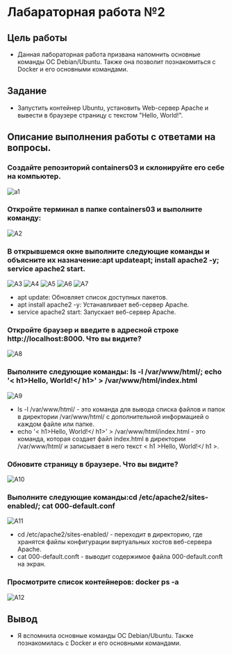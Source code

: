 # Лабараторная работа №2
## Цель работы
* Данная лабораторная работа призвана напомнить основные команды ОС Debian/Ubuntu. Также она позволит познакомиться с Docker и его основными командами.
## Задание
* Запустить контейнер Ubuntu, установить Web-сервер Apache и вывести в браузере страницу с текстом "Hello, World!".
## Описание выполнения работы с ответами на вопросы.
### Создайте репозиторий containers03 и склонируйте его себе на компьютер.
![a1](https://github.com/Iulia1511/container03/assets/159126852/c3386a41-75bd-4b46-a1eb-1399805c6aa9)
### Откройте терминал в папке containers03 и выполните команду:
![A2](https://github.com/Iulia1511/container03/assets/159126852/cc84a8e5-ae8f-4849-933a-6b3cadf3c12d)
### В открывшемся окне выполните следующие команды и объясните их назначение:apt updateapt; install apache2 -y; service apache2 start.
![A3](https://github.com/Iulia1511/container03/assets/159126852/55810a29-dc65-41f3-8817-ff65ce299638)
![A4](https://github.com/Iulia1511/container03/assets/159126852/8be6c786-399b-43e9-af25-0d074a127dff)
![A5](https://github.com/Iulia1511/container03/assets/159126852/4d606f18-0028-4967-b266-2ad730ed6148)
![A6](https://github.com/Iulia1511/container03/assets/159126852/8e19ee39-dbf0-4acc-bb03-ba398fdbc35c)
![A7](https://github.com/Iulia1511/container03/assets/159126852/b382fb75-728c-4d2c-9225-631dec87b3dc)
* apt update: Обновляет список доступных пакетов.
* apt install apache2 -y: Устанавливает веб-сервер Apache.
* service apache2 start: Запускает веб-сервер Apache.
### Откройте браузер и введите в адресной строке http://localhost:8000. Что вы видите?
![A8](https://github.com/Iulia1511/container03/assets/159126852/518a67fb-7e1a-44bb-8cb7-96e0e8c5fcd8)
### Выполните следующие команды: ls -l /var/www/html/; echo '< h1>Hello, World!</ h1>' > /var/www/html/index.html
![A9](https://github.com/Iulia1511/container03/assets/159126852/0bc478c2-4b29-4ff9-bd28-3bc374eabb96)
* ls -l /var/www/html/ - это команда для вывода списка файлов и папок в директории /var/www/html/ с дополнительной информацией о каждом файле или папке.
* echo '< h1>Hello, World!</ h1>' > /var/www/html/index.html - это команда, которая создает файл index.html в директории /var/www/html/ и записывает в него текст < h1 >Hello, World!</ h1 >.
### Обновите страницу в браузере. Что вы видите?
![A10](https://github.com/Iulia1511/container03/assets/159126852/7b0cccb9-1db0-4985-9a9d-d5bf27e05e53)
### Выполните следующие команды:cd /etc/apache2/sites-enabled/; cat 000-default.conf
![A11](https://github.com/Iulia1511/container03/assets/159126852/33818ea8-eaa0-4bc2-a652-bfa83b0a8007)
* cd /etc/apache2/sites-enabled/ - переходит в директорию, где хранятся файлы конфигурации виртуальных хостов веб-сервера Apache.
* cat 000-default.conft - выводит содержимое файла 000-default.conft на экран. 
### Просмотрите список контейнеров: docker ps -a
![A12](https://github.com/Iulia1511/container03/assets/159126852/1dab768c-e130-4919-964d-6b852aa02aff)
## Вывод
* Я вспомнила основные команды ОС Debian/Ubuntu. Также познакомилась с Docker и его основными командами.







